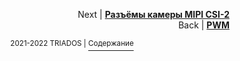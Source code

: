 
<p align="right">Next | <b><a href="MIPI_CSI.md">Разъёмы камеры MIPI CSI-2</a></b>
<br/>
Back | <b><a href="PWM.md">PWM</a></b></p>
<p align="center"><sup>2021-2022 TRIADOS | </sup><a href="../README.md#содержание"><sup>Содержание</sup></a></p>
